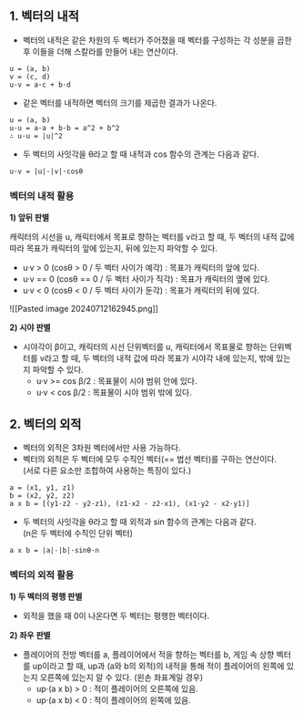 ## 1. 벡터의 내적

- 벡터의 내적은 같은 차원의 두 벡터가 주어졌을 때 벡터를 구성하는 각 성분을 곱한 후 이들을 더해 스칼라를 만들어 내는 연산이다.

```null
u = (a, b)
v = (c, d)
u·v = a·c + b·d
```

- 같은 벡터를 내적하면 벡터의 크기를 제곱한 결과가 나온다.

```null
u = (a, b)
u·u = a·a + b·b = a^2 + b^2
∴ u·u = |u|^2 
```

- 두 벡터의 사잇각을 θ라고 할 때 내적과 cos 함수의 관계는 다음과 같다.

```null
u·v = |u|·|v|·cosθ
```

### 벡터의 내적 활용

**1) 앞뒤 판별**

캐릭터의 시선을 u, 캐릭터에서 목표로 향하는 벡터를 v라고 할 때, 두 벡터의 내적 값에 따라 목표가 캐릭터의 앞에 있는지, 뒤에 있는지 파악할 수 있다.
- u·v > 0 (cosθ > 0 / 두 벡터 사이가 예각) : 목표가 캐릭터의 앞에 있다.
- u·v == 0 (cosθ == 0 / 두 벡터 사이가 직각) : 목표가 캐릭터의 옆에 있다.
- u·v < 0 (cosθ < 0 / 두 벡터 사이가 둔각) : 목표가 캐릭터의 뒤에 있다.


![[Pasted image 20240712162945.png]]


**2) 시야 판별**

- 시야각이 β이고, 캐릭터의 시선 단위벡터를 u, 캐릭터에서 목표물로 향하는 단위벡터를 v라고 할 때, 두 벡터의 내적 값에 따라 목표가 시야각 내에 있는지, 밖에 있는지 파악할 수 있다.
    - u·v >= cos β/2 : 목표물이 시야 범위 안에 있다.
    - u·v < cos β/2 : 목표물이 시야 범위 밖에 있다.

## 2. 벡터의 외적

- 벡터의 외적은 3차원 벡터에서만 사용 가능하다.
- 벡터의 외적은 두 벡터에 모두 수직인 벡터(== 법선 벡터)를 구하는 연산이다.  
    (서로 다른 요소만 조합하여 사용하는 특징이 있다.)

```null
a = (x1, y1, z1)
b = (x2, y2, z2)
a x b = [(y1·z2 - y2·z1), (z1·x2 - z2·x1), (x1·y2 - x2·y1)]
```

- 두 벡터의 사잇각을 θ라고 할 때 외적과 sin 함수의 관계는 다음과 같다.  
    (n은 두 벡터에 수직인 단위 벡터)

```null
a x b = |a|·|b|·sinθ·n
```

### 벡터의 외적 활용

**1) 두 벡터의 평행 판별**

- 외적을 했을 때 0이 나온다면 두 벡터는 평행한 벡터이다.

**2) 좌우 판별**

- 플레이어의 전방 벡터를 a, 플레이어에서 적을 향하는 벡터를 b, 게임 속 상향 벡터를 up이라고 할 때, up과 (a와 b의 외적)의 내적을 통해 적이 플레이어의 왼쪽에 있는지 오른쪽에 있는지 알 수 있다. (왼손 좌표계일 경우)
    - up·(a x b) > 0 : 적이 플레이어의 오른쪽에 있음.
    - up·(a x b) < 0 : 적이 플레이어의 왼쪽에 있음.